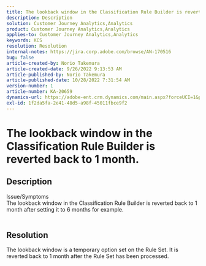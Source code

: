 ```yaml
---
title: The lookback window in the Classification Rule Builder is reverted back to 1 month.
description: Description
solution: Customer Journey Analytics,Analytics
product: Customer Journey Analytics,Analytics
applies-to: Customer Journey Analytics,Analytics
keywords: KCS
resolution: Resolution
internal-notes: https://jira.corp.adobe.com/browse/AN-170516
bug: false
article-created-by: Norio Takemura
article-created-date: 9/26/2022 9:13:53 AM
article-published-by: Norio Takemura
article-published-date: 10/28/2022 7:31:54 AM
version-number: 1
article-number: KA-20659
dynamics-url: https://adobe-ent.crm.dynamics.com/main.aspx?forceUCI=1&pagetype=entityrecord&etn=knowledgearticle&id=7ad4e088-7b3d-ed11-9db1-002248086d3d
exl-id: 1f2da5fa-2e41-48d5-a98f-45011fbce9f2
---
```

# The lookback window in the Classification Rule Builder is reverted back to 1 month.

## Description

Issue/Symptoms
<br>The lookback window in the Classification Rule Builder is reverted back to 1 month after setting it to 6 months for example.
<br> 

## Resolution


The lookback window is a temporary option set on the Rule Set. It is reverted back to 1 month after the Rule Set has been processed.

